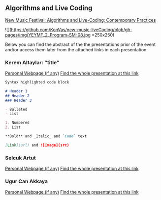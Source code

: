 ## Algorithms and Live Coding

[New Music Festival: Algorithms and Live-Coding: Contemporary Practices](https://www.arter.org.tr/en/algorithms-and-live-coding)

![](https://github.com/KonVas/new-music-liveCoding/blob/gh-pages/img/YEYMF_2_Program-SM-08.jpg =250x250)

Below you can find the abstract of the the presentations prior of the event and/or access them later from the attached links in each presentation.

### Kerem Altaylar: "title"
[Personal Webpage (if any)]()
[Find the whole presentation at this link](...)

```markdown
Syntax highlighted code block

# Header 1
## Header 2
### Header 3

- Bulleted
- List

1. Numbered
2. List

**Bold** and _Italic_ and `Code` text

[Link](url) and ![Image](src)
```

### Selcuk Artut
[Personal Webpage (if any)]()
[Find the whole presentation at this link](...)

### Ugur Can Akkaya
[Personal Webpage (if any)]()
[Find the whole presentation at this link](...)
